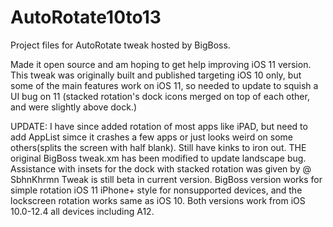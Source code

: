 # AutoRotate10to13
Project files for AutoRotate tweak hosted by BigBoss.

Made it open source and am hoping to get help improving iOS 11 version.
This tweak was originally built and published targeting iOS 10 only, but some of the main features work on iOS 11, so needed to update to squish a UI bug on 11 (stacked rotation's dock icons merged on top of each other, and were slightly above dock.)


UPDATE: I have since added rotation of most apps like iPAD, but need to add AppList simce it crashes a few apps or just looks weird on some others(splits the screen with half blank). Still have kinks to iron out. THE original BigBoss tweak.xm has been modified to update landscape bug. Assistance with insets for the dock with stacked rotation was given by @ SbhnKhrmn 
Tweak is still beta in current version. BigBoss version works for simple rotation iOS 11 iPhone+ style for nonsupported devices, and the lockscreen rotation works same as iOS 10. Both versions work from iOS 10.0-12.4 all devices including A12.
